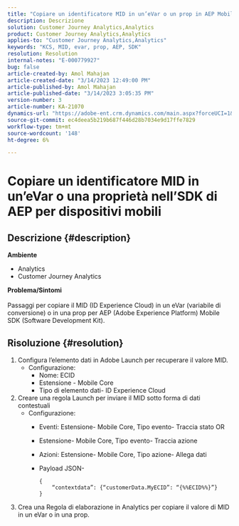 ```yaml
---
title: "Copiare un identificatore MID in un’eVar o un prop in AEP Mobile SDK"
description: Descrizione
solution: Customer Journey Analytics,Analytics
product: Customer Journey Analytics,Analytics
applies-to: "Customer Journey Analytics,Analytics"
keywords: "KCS, MID, evar, prop, AEP, SDK"
resolution: Resolution
internal-notes: "E-000779927"
bug: false
article-created-by: Amol Mahajan
article-created-date: "3/14/2023 12:49:00 PM"
article-published-by: Amol Mahajan
article-published-date: "3/14/2023 3:05:35 PM"
version-number: 3
article-number: KA-21070
dynamics-url: "https://adobe-ent.crm.dynamics.com/main.aspx?forceUCI=1&pagetype=entityrecord&etn=knowledgearticle&id=4ea85291-66c2-ed11-83ff-6045bd0065b6"
source-git-commit: ec4deea5b219b687f446d28b7034e9d17ffe7829
workflow-type: tm+mt
source-wordcount: '148'
ht-degree: 6%

---
```


# Copiare un identificatore MID in un’eVar o una proprietà nell’SDK di AEP per dispositivi mobili

## Descrizione {#description}

<b>Ambiente</b>
- Analytics
- Customer Journey Analytics

<b>Problema/Sintomi</b><br><br>Passaggi per copiare il MID (ID Experience Cloud) in un eVar (variabile di conversione) o in una prop per AEP (Adobe Experience Platform) Mobile SDK (Software Development Kit).<br>

## Risoluzione {#resolution}


1. Configura l’elemento dati in Adobe Launch per recuperare il valore MID.
   - Configurazione:
      - Nome: ECID
      - Estensione - Mobile Core
      - Tipo di elemento dati- ID Experience Cloud
2. Creare una regola Launch per inviare il MID sotto forma di dati contestuali
   - Configurazione:
      - Eventi: Estensione- Mobile Core, Tipo evento- Traccia stato OR
      - Estensione- Mobile Core, Tipo evento- Traccia azione
      - Azioni: Estensione- Mobile Core, Tipo azione- Allega dati
      - Payload JSON-

         ```
         {
             “contextdata”: {“customerData.MyECID”: “{%%ECID%%}”}
         }
         ```
3. Crea una Regola di elaborazione in Analytics per copiare il valore di MID in un eVar o in una prop.

